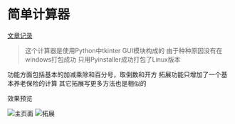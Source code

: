 # 简单计算器

[文章记录](https://bayi87.github.io/2017/12/08/%E5%A6%82%E4%BD%95%E7%94%A8Tkinter%E5%86%99%E4%B8%AA%E8%AE%A1%E7%AE%97%E5%99%A8/)

>这个计算器是使用Python中tkinter GUI模块构成的
由于种种原因没有在windows打包成功
只用Pyinstaller成功打包了Linux版本

功能方面包括基本的加减乘除和百分号，取倒数和开方
拓展功能只增加了一个基本养老保险的计算
其它拓展写更多方法也是相似的

效果预览

![主页面](http://on2mh1s1f.bkt.clouddn.com/QQ%E6%88%AA%E5%9B%BE20171210230301.png)
![拓展](http://on2mh1s1f.bkt.clouddn.com/QQ%E6%88%AA%E5%9B%BE20171210230321.png)